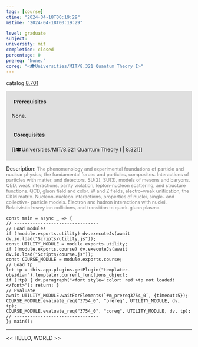```yaml
---
tags: [course]
ctime: "2024-04-18T00:19:29"
mstime: "2024-04-18T00:19:29"

level: graduate
subject: 
university: mit
completion: closed
percentage: 0
prereq: "None."
coreq: "<🎓Universities/MIT/8.321 Quantum Theory I>"
---
```


catalog [8.701](http://student.mit.edu/catalog/m8b.html#8.701)

<span style="display: block; padding: 15px; background-color: rgb(100, 100, 100, 0.2);"><font id="m_prereq3754_0" style="display: block; font-family: Arial, sans-serif; font-weight: bold; padding: 5px">Prerequisites</font><br><span id="prereq3754_0">None.</span></span>
<span style="display: block; padding: 15px; background-color: rgb(100, 100, 100, 0.2);"><font id="m_coreq3754_0" style="display: block; font-family: Arial, sans-serif; font-weight: bold; padding: 5px">Corequisites</font><br><span id="coreq3754_0">[[🎓Universities/MIT/8.321 Quantum Theory I | 8.321]]</span></span>

<font style="">Description:</font>
<font style="color: grey; font-size: 0.8rem;">The phenomenology and experimental foundations of particle and nuclear physics; the fundamental forces and particles, composites. Interactions of particles with matter, and detectors. SU(2), SU(3), models of mesons and baryons. QED, weak interactions, parity violation, lepton-nucleon scattering, and structure functions. QCD, gluon field and color. W and Z fields, electro-weak unification, the CKM matrix. Nucleon-nucleon interactions, properties of nuclei, single- and collective- particle models. Electron and hadron interactions with nuclei. Relativistic heavy ion collisions, and transition to quark-gluon plasma.</font>

```dataviewjs
const main = async _ => {
// --------------------------------
// Load modules
if (!module.exports.utility) dv.executeJs(await dv.io.load("Scripts/utility.js"));
const UTILITY_MODULE = module.exports.utility;
if (!module.exports.course) dv.executeJs(await dv.io.load("Scripts/course.js"));
const COURSE_MODULE = module.exports.course;
// Load tp
let tp = this.app.plugins.getPlugin("templater-obsidian").templater.current_functions_object;
if (!tp) { dv.paragraph("<font style='color: red'>tp not loaded!</font>"); return; }
// Evaluate
await UTILITY_MODULE.waitForElements(`#m_prereq3754_0`, {timeout:5});
COURSE_MODULE.evaluate_req("3754_0", "prereq", UTILITY_MODULE, dv, tp);
COURSE_MODULE.evaluate_req("3754_0", "coreq", UTILITY_MODULE, dv, tp);
// --------------------------------
}; main();
```

---

<< HELLO, WORLD >>
